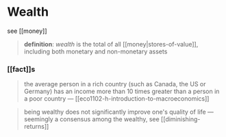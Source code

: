 # Wealth

see [[money]]

> **definition**: _wealth_ is the total of all [[money|stores-of-value]], including both monetary and non-monetary assets

### [[fact]]s

> the average person in a rich country (such as Canada, the US or Germany) has an income more than 10 times greater than a person in a poor country &mdash; [[eco1102-h-introduction-to-macroeconomics]]

> being wealthy does not significantly improve one's quality of life &mdash; seemingly a consensus among the wealthy, see [[diminishing-returns]]

